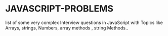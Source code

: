 # JAVASCRIPT-PROBLEMS
list of some very complex Interview questions in JavaScript with Topics like Arrays, strings, Numbers, array methods , string Methods..
